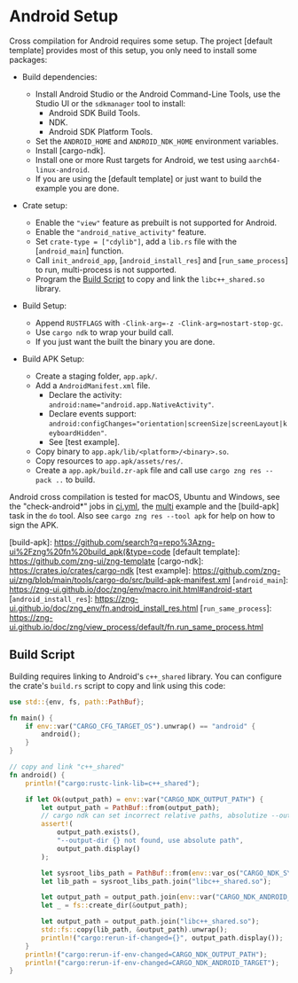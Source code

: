 # Android Setup

Cross compilation for Android requires some setup. The project [default template] provides most of this setup, 
you only need to install some packages:

* Build dependencies:
    - Install Android Studio or the Android Command-Line Tools, use the Studio UI or the `sdkmanager` tool to install:
        - Android SDK Build Tools.
        - NDK.
        - Android SDK Platform Tools.
    - Set the `ANDROID_HOME` and `ANDROID_NDK_HOME` environment variables.
    - Install [cargo-ndk].
    - Install one or more Rust targets for Android, we test using `aarch64-linux-android`.
    - If you are using the [default template] or just want to build the example you are done.

* Crate setup:
    - Enable the `"view"` feature as prebuilt is not supported for Android.
    - Enable the `"android_native_activity"` feature.
    - Set `crate-type = ["cdylib"]`, add a `lib.rs` file with the [`android_main`] function.
    - Call `init_android_app`, [`android_install_res`] and [`run_same_process`] to run, multi-process is not supported.
    - Program the [Build Script](#build-script) to copy and link the `libc++_shared.so` library.

* Build Setup:
    - Append `RUSTFLAGS` with `-Clink-arg=-z -Clink-arg=nostart-stop-gc`.
    - Use `cargo ndk` to wrap your build call.
    - If you just want the built the binary you are done.

* Build APK Setup:
    - Create a staging folder, `app.apk/`.
    - Add a `AndroidManifest.xml` file.
        - Declare the activity: `android:name="android.app.NativeActivity"`.
        - Declare events support: `android:configChanges="orientation|screenSize|screenLayout|keyboardHidden"`.
        - See [test example].
    - Copy binary to `app.apk/lib/<platform>/<binary>.so`.
    - Copy resources to `app.apk/assets/res/`.
    - Create a `app.apk/build.zr-apk` file and call use `cargo zng res --pack ..` to build.

Android cross compilation is tested for macOS, Ubuntu and Windows, see the "check-android*" jobs in [ci.yml],
the [multi](examples/multi/) example and the [build-apk] task in the `do` tool. Also see `cargo zng res --tool apk`
for help on how to sign the APK.

[ci.yml]: ../.github/workflows/ci.yml
[multi]: ../examples/multi/
[build-apk]: https://github.com/search?q=repo%3Azng-ui%2Fzng%20fn%20build_apk(&type=code
[default template]: https://github.com/zng-ui/zng-template
[cargo-ndk]: https://crates.io/crates/cargo-ndk
[test example]: https://github.com/zng-ui/zng/blob/main/tools/cargo-do/src/build-apk-manifest.xml
[`android_main`]: https://zng-ui.github.io/doc/zng/env/macro.init.html#android-start
[`android_install_res`]: https://zng-ui.github.io/doc/zng_env/fn.android_install_res.html
[`run_same_process`]: https://zng-ui.github.io/doc/zng/view_process/default/fn.run_same_process.html

## Build Script

Building requires linking to Android's `c++_shared` library. You can configure the crate's `build.rs` script
to copy and link using this code:

```rust
use std::{env, fs, path::PathBuf};

fn main() {
    if env::var("CARGO_CFG_TARGET_OS").unwrap() == "android" {
        android();
    }
}

// copy and link "c++_shared"
fn android() {
    println!("cargo:rustc-link-lib=c++_shared");

    if let Ok(output_path) = env::var("CARGO_NDK_OUTPUT_PATH") {
        let output_path = PathBuf::from(output_path);
        // cargo ndk can set incorrect relative paths, absolutize --output-dir
        assert!(
            output_path.exists(),
            "--output-dir {} not found, use absolute path",
            output_path.display()
        );

        let sysroot_libs_path = PathBuf::from(env::var_os("CARGO_NDK_SYSROOT_LIBS_PATH").unwrap());
        let lib_path = sysroot_libs_path.join("libc++_shared.so");

        let output_path = output_path.join(env::var("CARGO_NDK_ANDROID_TARGET").unwrap());
        let _ = fs::create_dir(&output_path);

        let output_path = output_path.join("libc++_shared.so");
        std::fs::copy(lib_path, &output_path).unwrap();
        println!("cargo:rerun-if-changed={}", output_path.display());
    }
    println!("cargo:rerun-if-env-changed=CARGO_NDK_OUTPUT_PATH");
    println!("cargo:rerun-if-env-changed=CARGO_NDK_ANDROID_TARGET");
}
```